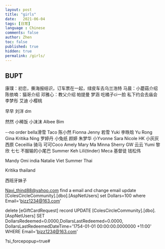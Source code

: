 ```yaml
---
layout: post
title: "girls"
date:   2021-06-04
tags: [日常]
language : Chinese
comments: false
author: Zhen
toc: false
published: true
hidden: true
permalink: /girls/
---
```

## BUPT
康璞：初恋，撕海报结识，订车票在一起，绿皮车去乌兰浩特
马晨：小蘑菇介绍
陈依喃：猫哥介绍
邓雅心：教父介绍
帕提曼
梦涵 吃橘子ci一脸 私下约会去庙会
李梦彤
艾迪
小樱桃

早早
刘洋
dm

然然
小稀饭
小沫沫
Albee
Bim

--no order
bella滑雪
Taco
陈小然
Fionna
Jenny
若雪
Yuki
李昳晗
Yu Rong
Gina
Kritika
Ning
罗婷丹
小兔纸
颜婷
朱梦华
小Yvonne
Sara
Nicole HK
小灰灰
西原
Ceceillia 骑马
可可Coco
Amely
Mary Ma
Minna
Sherry
GW
云云
Yumi
黎欣
七七 不服输的小尾巴 
Summer Keh
Lili(tinder)
Meca 基督徒
钱松伟

Mandy
Omi india
Natalie Viet
Summer Thai

Kritika thailand

西班牙妹子


Navi_thind88@yahoo.com
find a email and change email
  update [ColesCircleCommunity].[dbo].[AspNetUsers]
  set Dollars=100
  where Email='bjzz1234@163.com'

delete [eGiftCardRequest] record
  UPDATE [ColesCircleCommunity].[dbo].[AspNetUsers]
  SET DollarsRedeemed=0.0000,DollarsLastRedeemed=0.0000,
  DollarsLastRedeemedDateTime='1754-01-01 00:00:00.0000000 +11:00'
  WHERE Email='bjzz1234@163.com'

?si_forcepopup=true#
<!--stackedit_data:
eyJoaXN0b3J5IjpbMTUwNzc2ODU2MSwtMTYxNDc5Mjg1NSwtMj
E0Mzc5NjQwOSwtMTQzNjM5MDA2NCwtMTY2NzMxNzI2NSwxMzE3
MjYwMDg4LC0yNzc5MjAyNTYsLTczMzA3MDg5OSwyMTQzNTk5Nz
AwLDE2MjY1NTM3OTgsMjYzNzU4MDgzLDEyODM2MjI2NTUsMzI2
MDEyNDQ1LC02MDIyMTc5NiwxMjI2NTMzMTc0LC04MzU5Njk1OT
csLTcyMDQwMjEwMyw5MzA3NDIzNSwxNjcwMjgzOTk0LDQxOTg0
NTM0XX0=
-->